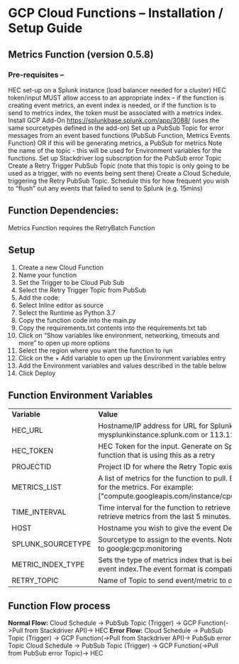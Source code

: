 # GCP Cloud Functions – Installation / Setup Guide

## Metrics Function (version 0.5.8)

### Pre-requisites – 
HEC set-up on a Splunk instance (load balancer needed for a cluster)
HEC token/input MUST allow access to an appropriate index – if the function is creating event metrics, an event index is needed, or if the function is to send to metrics index, the token must be associated with a metrics index.
Install GCP Add-On https://splunkbase.splunk.com/app/3088/ (uses the same sourcetypes defined in the add-on)
Set up a PubSub Topic for error messages from an event based functions (PubSub Function, Metrics Events Function) OR if this will be generating metrics, a PubSub for metrics Note the name of the topic -  this will be used for Environment variables for the functions.
Set up Stackdriver log subscription for the PubSub error Topic
Create a Retry Trigger PubSub Topic (note that this topic is only going to be used as a trigger, with no events being sent there)
Create a Cloud Schedule, triggering the Retry PubSub Topic. Schedule this for how frequent you wish to “flush” out any events that failed to send to Splunk (e.g. 15mins)

## Function Dependencies:

Metrics Function requires the RetryBatch Function 

## Setup

1.	Create a new Cloud Function
2.	Name your function
3.	Set the Trigger to be Cloud Pub Sub 
4.	Select the Retry Trigger Topic from PubSub
5.	Add the code:
6.	Select Inline editor as source
7.	Select the Runtime as Python 3.7
8.	Copy the function code into the main.py
9.	Copy the requirements.txt contents into the requirements.txt tab
10.	Click on “Show variables like environment, networking, timeouts and more” to open up more options
11.	Select the region where you want the function to run
12.	Click on the + Add variable to open up the Environment variables entry
13.	Add the Environment variables and values described in the table below
14.	Click Deploy

## Function Environment Variables

<table><tr><td><strong>Variable</strong></td><td><strong>Value</strong></td></tr>
<tr><td>HEC_URL</td><td>Hostname/IP address for URL for Splunk HEC (Load balancer required for cluster)
e.g. mysplunkinstance.splunk.com or 113.114.115.192</td></tr>
<tr><td>HEC_TOKEN</td><td>HEC Token for the input. Generate on Splunk instance.
Ideally this should be the same as the token used for the function that is using this as a retry
</td></tr>
<tr><td>PROJECTID</td><td>Project ID for where the Retry Topic exists</td></tr>
<tr><td>METRICS_LIST</td><td>A list of metrics for the function to pull. Enclose the comma separated list with square brackets. Use full names for the metrics. For example:
["compute.googleapis.com/instance/cpu/utilization","compute.googleapis.com/instance/disk/read_ops_count"]
</td></tr>
<tr><td>TIME_INTERVAL</td><td>Time interval for the function to retrieve metrics for (in minutes). This is retrospective – i.e a setting of 5 will retrieve metrics from the last 5 minutes.</td></tr>
<tr><td>HOST</td><td>Hostname you wish to give the event
Defaults to GCPMetricsFunction
</td></tr>
<tr><td>SPLUNK_SOURCETYPE</td><td>Sourcetype to assign to the events. Note that this is only used if the metric is going into an event index.
Defaults to google:gcp:monitoring
</td></tr>
<tr><td>METRIC_INDEX_TYPE</td><td>Sets the type of metrics index that is being sent to. This should be METRICS for metrics index, or EVENT for event index.The event format is compatible with the GCP Add-On metrics.
Defaults to EVENT
</td></tr>
<tr><td>RETRY_TOPIC</td><td>Name of Topic to send event/metric to on any failure scenario for the function</td></tr>
</table>


## **Function Flow process**

**Normal Flow:**
Cloud Schedule -> PubSub Topic (Trigger) -> GCP Function(->Pull from Stackdriver API)-> HEC
**Error Flow:** 
Cloud Schedule -> PubSub Topic (Trigger) -> GCP Function(->Pull from Stackdriver API)-> PubSub error Topic
Cloud Schedule -> PubSub Topic (Trigger) -> GCP Function(->Pull from PubSub error Topic)-> HEC
